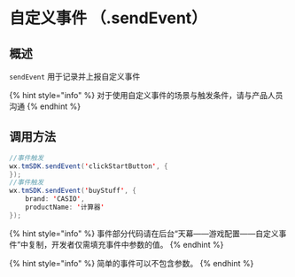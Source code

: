 # 自定义事件 （.sendEvent）

## 概述

`sendEvent` 用于记录并上报自定义事件

{% hint style="info" %}
对于使用自定义事件的场景与触发条件，请与产品人员沟通
{% endhint %}

## **调用方法**

```java
//事件触发
wx.tmSDK.sendEvent('clickStartButton', {
});
//事件触发
wx.tmSDK.sendEvent('buyStuff', { 
    brand: 'CASIO',
    productName: '计算器'
});
```

{% hint style="info" %}
事件部分代码请在后台“天幕——游戏配置——自定义事件”中复制，开发者仅需填充事件中参数的值。
{% endhint %}

{% hint style="info" %}
简单的事件可以不包含参数。
{% endhint %}

